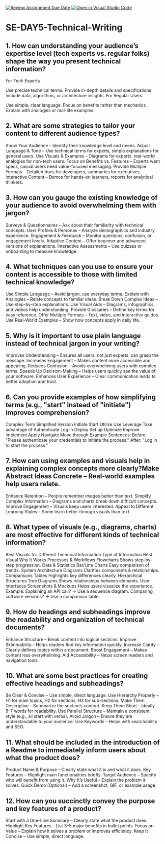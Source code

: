 [![Review Assignment Due Date](https://classroom.github.com/assets/deadline-readme-button-22041afd0340ce965d47ae6ef1cefeee28c7c493a6346c4f15d667ab976d596c.svg)](https://classroom.github.com/a/zsAR-pyY)
[![Open in Visual Studio Code](https://classroom.github.com/assets/open-in-vscode-2e0aaae1b6195c2367325f4f02e2d04e9abb55f0b24a779b69b11b9e10269abc.svg)](https://classroom.github.com/online_ide?assignment_repo_id=18476151&assignment_repo_type=AssignmentRepo)
# SE-DAY5-Technical-Writing
## 1. How can understanding your audience’s expertise level (tech experts vs. regular folks) shape the way you present technical information?
For Tech Experts

Use precise technical terms.
Provide in-depth details and specifications.
Include data, algorithms, or architecture insights.
For Regular Users

Use simple, clear language.
Focus on benefits rather than mechanics.
Explain with analogies or real-life examples.
## 2. What are some strategies to tailor your content to different audience types?
Know Your Audience – Identify their knowledge level and needs.
Adjust Language & Tone – Use technical terms for experts, simple explanations for general users.
Use Visuals & Examples – Diagrams for experts, real-world analogies for non-tech users.
Focus on Benefits vs. Features – Experts want specs, casual users need value-focused messaging.
Provide Multiple Formats – Detailed docs for developers, summaries for executives.
Interactive Content – Demos for hands-on learners, reports for analytical thinkers.
## 3. How can you gauge the existing knowledge of your audience to avoid overwhelming them with jargon?
Surveys & Questionnaires – Ask about their familiarity with technical concepts.
User Profiles & Personas – Analyze demographics and industry experience.
Engagement & Feedback – Monitor questions, confusion, or engagement levels.
Adaptive Content – Offer beginner and advanced versions of explanations.
Interactive Assessments – Use quizzes or onboarding to measure knowledge.
## 4. What techniques can you use to ensure your content is accessible to those with limited technical knowledge?
Use Simple Language – Avoid jargon, use everyday terms.
Explain with Analogies – Relate concepts to familiar ideas.
Break Down Complex Ideas – Use step-by-step explanations.
Use Visual Aids – Diagrams, infographics, and videos help understanding.
Provide Glossaries – Define key terms for easy reference.
Offer Multiple Formats – Text, video, and interactive guides.
Use Real-World Examples – Show how concepts apply in daily life.
## 5. Why is it important to use plain language instead of technical jargon in your writing?
Improves Understanding – Ensures all users, not just experts, can grasp the message.
Increases Engagement – Makes content more accessible and appealing.
Reduces Confusion – Avoids overwhelming users with complex terms.
Speeds Up Decision-Making – Helps users quickly see the value of your software.
Enhances User Experience – Clear communication leads to better adoption and trust.
## 6. Can you provide examples of how simplifying terms (e.g., "start" instead of "initiate") improves comprehension?

Complex Term	Simplified Version
Initiate	Start
Utilize	Use
Leverage	Take advantage of
Authenticate	Log in
Deploy	Set up
Optimize	Improve
Implement	Apply
Navigate	Move through
Example Sentences:
Before: "Please authenticate your credentials to initiate the process."
After: "Log in to start the process."
## 7. How can using examples and visuals help in explaining complex concepts more clearly?Make Abstract Ideas Concrete – Real-world examples help users relate.
Enhance Retention – People remember images better than text.
Simplify Complex Information – Diagrams and charts break down difficult concepts.
Improve Engagement – Visuals keep users interested.
Appeal to Different Learning Styles – Some learn better through visuals than text.
## 8. What types of visuals (e.g., diagrams, charts) are most effective for different kinds of technical information?
Best Visuals for Different Technical Information
Type of Information	Best Visual	Why It Works
Processes & Workflows	Flowcharts	Shows step-by-step progression.
Data & Statistics	Bar/Line Charts	Easy comparison of trends.
System Architecture	Diagrams	Clarifies components & relationships.
Comparisons	Tables	Highlights key differences clearly.
Hierarchical Structures	Tree Diagrams	Shows relationships between elements.
User Interfaces	Screenshots & Mockups	Helps users visualize the experience.
Example:
Explaining an API call? → Use a sequence diagram.
Comparing software versions? → Use a comparison table.
## 9. How do headings and subheadings improve the readability and organization of technical documents?
Enhance Structure – Break content into logical sections.
Improve Skimmability – Helps readers find key information quickly.
Increase Clarity – Clearly defines topics within a document.
Boost Engagement – Makes content less overwhelming.
Aid Accessibility – Helps screen readers and navigation tools.
## 10. What are some best practices for creating effective headings and subheadings?
Be Clear & Concise – Use simple, direct language.
Use Hierarchy Properly – H1 for main topics, H2 for sections, H3 for sub-sections.
Make Them Descriptive – Summarize the section’s content.
Keep Them Short – Ideally 5–7 words for readability.
Use Parallel Structure – Maintain a consistent style (e.g., all start with verbs).
Avoid Jargon – Ensure they are understandable to your audience.
Use Keywords – Helps with searchability and SEO.
## 11. What should be included in the introduction of a Readme to immediately inform users about what the product does?
Product Name & Purpose – Clearly state what it is and what it does.
Key Features – Highlight main functionalities briefly.
Target Audience – Specify who will benefit from using it.
Why It’s Useful – Explain the problem it solves.
Quick Demo (Optional) – Add a screenshot, GIF, or example usage.
## 12. How can you succinctly convey the purpose and key features of a product?
Start with a One-Line Summary – Clearly state what the product does.
Highlight Key Features – List 3–5 major benefits in bullet points.
Focus on Value – Explain how it solves a problem or improves efficiency.
Keep It Concise – Use simple, direct language.
